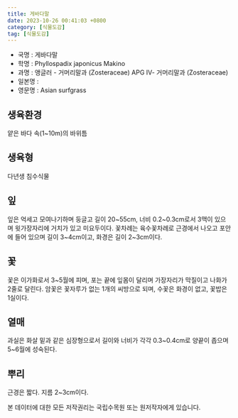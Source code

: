```yaml
---
title: 게바다말
date: 2023-10-26 00:41:03 +0800
category: [식물도감]
tag: [식물도감]
---
```




- 국명 : 게바다말
- 학명 : Phyllospadix japonicus Makino
- 과명 : 앵글러 - 거머리말과 (Zosteraceae) APG Ⅳ- 거머리말과 (Zosteraceae)
- 일본명 : 
- 영문명 : Asian surfgrass


## 생육환경
얕은 바다 속(1~10m)의 바위틈
## 생육형
다년생 침수식물
## 잎
잎은 억세고 모여나기하며 둥글고 길이 20~55cm, 너비 0.2~0.3cm로서 3맥이 있으며 윗가장자리에 거치가 있고 미요두이다. 꽃차례는 육수꽃차례로 근경에서 나오고 포안에 들어 있으며 길이 3~4cm이고, 화경은 길이 2~3cm이다.
## 꽃
꽃은 이가화로서 3~5월에 피며, 포는 끝에 잎몸이 달리며 가장자리가 막질이고 나화가 2줄로 달린다. 암꽃은 꽃자루가 없는 1개의 씨방으로 되며, 수꽃은 화경이 없고, 꽃밥은 1실이다.
## 열매
과실은 화살 밑과 같은 심장형으로서 길이와 너비가 각각 0.3~0.4cm로 양끝이 좁으며 5~6월에 성숙된다.
## 뿌리
근경은 짧다. 지름 2~3cm이다.






본 데이터에 대한 모든 저작권리는 국립수목원 또는 원저작자에게 있습니다.

